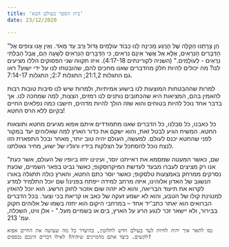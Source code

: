 ```yaml
---
title: 'בית הספר בעולם הבא'
date: 23/12/2020

---
```


"הֵן צָרָתֵנוּ הַקַּלָּה שֶׁל הָרֶגַע מְכִינָה לָנוּ כְּבוֹד עוֹלָמִים גָּדוֹל וְרַב עַד מְאֹד. וְאֵין אָנוּ צוֹפִים אֶל הַדְּבָרִים הַנִּרְאִים, אֶלָּא אֶל אֲשֶׁר אֵינָם נִרְאִים; כִּי הַדְּבָרִים הַנִּרְאִים לְשָׁעָה הֵם, אֲבָל הַבִּלְתִּי נִרְאִים - לְעוֹלָמִים." (השניה לקורינתים 4:17-18). איזו תקווה שני הפסוקים הללו מציעים לנו? מה יכולים להיות חלק מהדברים שאנו מחכים להם, שהובטחו לנו על ידי ישוע? ראו גם התגלות 21:1,2; התגלות 2:7; התגלות 7:14-17.

למרות שההבטחות המוצעות לנו בישוע אמיתיות, ולמרות שיש לנו סיבות טובות רבות להאמין בהם, המציאות היא שהכתובים נותנים לנו רמזים, הצצות, למה שמחכה לנו. אך בדבר אחד נוכל להיות בטוחים והוא שזה הולך להיות מדהים, חישבו כמה נפלאים החיים בקיום ללא הרס החטא!

כל כאבנו, כל סבלנו, כל הדברים שאנו מתמודדים איתם אפוא מגיעים מחטא ותוצאות החטא. המשיח הגיע לבטל זאת, והוא ישקם את כדור הארץ למה שאלוהים יעד במקור לפני שהחטא יכנס לעולם. למעשה, העולם יהיה טוב יותר, מאחר ובכל התפארת הזו לנצח נוכל להסתכל על הצלקות בידיו ורגליו של ישוע, מחיר גאולתנו.

"שם, כאשר המעטה שמסמא את ראייתנו יוסר, ועינינו יחזו ביופיו של העולם, אשר כעת אנו רק מציצים לעברו מבעד לעדשת המיקרוסקופ; כאשר נביט בפאר השמיים, שכעת נסרקים ממרחק באמצעות טלסקופ; כאשר יוסר כתם החטא, והארץ כולה תתגלה באורו הנשגב של האדון אלוהינו, איזה מרחב למידה ייפתח בפנינו! שם יוכל התלמיד למדע לקרוא את תיעוד הבריאה, והוא לא יזהה שום אזכור לחוק הרשע. הוא יוכל להאזין למנגינת קולו של הטבע, והוא לא ישמע זעקה של כאב או קריאת בכי וצער. בכל הדברים הברואים הוא יאתר כתב־יד אחד – במרחבי היקום הוא יחזה בשמו של אלוהים חקוק בבירור, ולא יישאר זכר לנגע הרע על הארץ, בים או בשמיים מעל." - אלן וויט, השכלה, עמ' 213.

`נסו לתאר איך יהיה לחיות לעד בעולם חדש לחלוטין, בהיעדר כל מה שעושה את החיים אפוא לקשים. כיצד אתם מדמיינים שיהיה? לאילו דברים הינכם נכספים?`